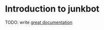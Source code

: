 # Introduction to junkbot

TODO: write [great documentation](http://jacobian.org/writing/what-to-write/)
